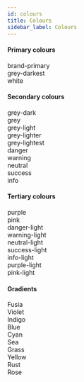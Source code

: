 ```yaml
---
id: colours
title: Colours
sidebar_label: Colours
---
```


<!-- background color -->
<div class="dp-Bg-ColorDemonstration Demonstration--border">
    <h4>Primary colours</h4>
    <div><div class="Bg-Color--primary"></div>brand-primary</div>
    <div><div class="Bg-Color--grey-darkest"></div>grey-darkest</div>
    <div><div class="Bg-Color--white"></div>white</div>
</div>

<div class="dp-Bg-ColorDemonstration">
    <h4>Secondary colours</h4>
    <div><div class="Bg-Color--grey-dark"></div>grey-dark</div>
    <div><div class="Bg-Color--grey"></div>grey</div>
    <div><div class="Bg-Color--grey-light"></div>grey-light</div>
    <div><div class="Bg-Color--grey-lighter"></div>grey-lighter</div>
    <div><div class="Bg-Color--grey-lightest"></div>grey-lightest</div>
</div>
<div class="dp-Bg-ColorDemonstration Demonstration--border">
    <div><div class="Bg-Color--danger"></div>danger</div>
    <div><div class="Bg-Color--warning"></div>warning</div>
    <div><div class="Bg-Color--neutral"></div>neutral</div>
    <div><div class="Bg-Color--success"></div>success</div>
    <div><div class="Bg-Color--info"></div>info</div>
</div>

<div class="dp-Bg-ColorDemonstration">
    <h4>Tertiary colours</h4>
    <div><div class="Bg-Color--purple"></div>purple</div>
    <div><div class="Bg-Color--pink"></div>pink</div>
</div>
<div class="dp-Bg-ColorDemonstration Demonstration--border">
    <div><div class="Bg-Color--danger-light"></div>danger-light</div>
    <div><div class="Bg-Color--warning-light"></div>warning-light</div>
    <div><div class="Bg-Color--neutral-light"></div>neutral-light</div>
    <div><div class="Bg-Color--success-light"></div>success-light</div>
    <div><div class="Bg-Color--info-light"></div>info-light</div>
    <div><div class="Bg-Color--purple-light"></div>purple-light</div>
    <div><div class="Bg-Color--pink-light"></div>pink-light</div>
</div>

<div class="dp-Bg-ColorDemonstration">
    <h4>Gradients</h4>
    <div><div class="Bg-Gradients--fusia"></div>Fusia</div>
    <div><div class="Bg-Gradients--violet"></div>Violet</div>
    <div><div class="Bg-Gradients--indigo"></div>Indigo</div>
    <div><div class="Bg-Gradients--blue"></div>Blue</div>
    <div><div class="Bg-Gradients--cyan"></div>Cyan</div>
</div>
<div class="dp-Bg-ColorDemonstration Demonstration--border">
    <div><div class="Bg-Gradients--sea"></div>Sea</div>
    <div><div class="Bg-Gradients--grass"></div>Grass</div>
    <div><div class="Bg-Gradients--yellow"></div>Yellow</div>
    <div><div class="Bg-Gradients--rust"></div>Rust</div>
    <div><div class="Bg-Gradients--rose"></div>Rose</div>
</div>

<!-- color -->
<div class="dp-ColorDemonstration">
    <div class="Color--primary"></div>
    <div class="Color--grey-darkest"></div>
    <div class="Color--grey-dark"></div>
    <div class="Color--grey"></div>
    <div class="Color--grey-light"></div>
    <div class="Color--grey-lighter"></div>
    <div class="Color--grey-lightest"></div>
    <div class="Color--danger"></div>
    <div class="Color--warning"></div>
    <div class="Color--neutral"></div>
    <div class="Color--success"></div>
    <div class="Color--info"></div>
    <div class="Color--pink"></div>
    <div class="Color--purple"></div>
    <div class="Color--danger-light"></div>
    <div class="Color--warning-light"></div>
    <div class="Color--neutral-light"></div>
    <div class="Color--success-light"></div>
    <div class="Color--info-light"></div>
    <div class="Color--pink-light"></div>
    <div class="Color--purple-light"></div>
</div>
